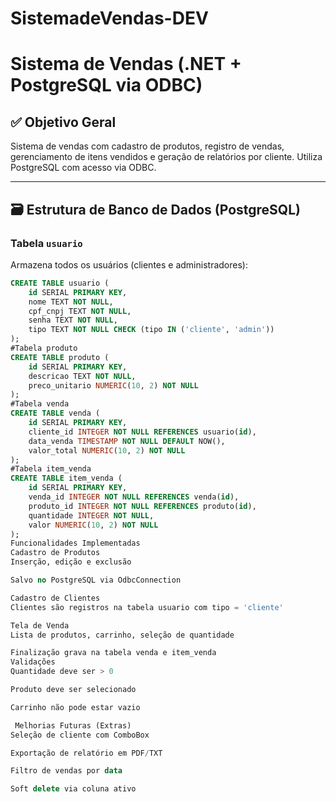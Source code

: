 # SistemadeVendas-DEV
# Sistema de Vendas (.NET + PostgreSQL via ODBC)

## ✅ Objetivo Geral
Sistema de vendas com cadastro de produtos, registro de vendas, gerenciamento de itens vendidos e geração de relatórios por cliente. Utiliza PostgreSQL com acesso via ODBC.

---

## 🗃️ Estrutura de Banco de Dados (PostgreSQL)

### Tabela `usuario`
Armazena todos os usuários (clientes e administradores):

```sql
CREATE TABLE usuario (
    id SERIAL PRIMARY KEY,
    nome TEXT NOT NULL,
    cpf_cnpj TEXT NOT NULL,
    senha TEXT NOT NULL,
    tipo TEXT NOT NULL CHECK (tipo IN ('cliente', 'admin'))
);
#Tabela produto
CREATE TABLE produto (
    id SERIAL PRIMARY KEY,
    descricao TEXT NOT NULL,
    preco_unitario NUMERIC(10, 2) NOT NULL
);
#Tabela venda
CREATE TABLE venda (
    id SERIAL PRIMARY KEY,
    cliente_id INTEGER NOT NULL REFERENCES usuario(id),
    data_venda TIMESTAMP NOT NULL DEFAULT NOW(),
    valor_total NUMERIC(10, 2) NOT NULL
);
#Tabela item_venda
CREATE TABLE item_venda (
    id SERIAL PRIMARY KEY,
    venda_id INTEGER NOT NULL REFERENCES venda(id),
    produto_id INTEGER NOT NULL REFERENCES produto(id),
    quantidade INTEGER NOT NULL,
    valor NUMERIC(10, 2) NOT NULL
);
Funcionalidades Implementadas
Cadastro de Produtos
Inserção, edição e exclusão

Salvo no PostgreSQL via OdbcConnection

Cadastro de Clientes
Clientes são registros na tabela usuario com tipo = 'cliente'

Tela de Venda
Lista de produtos, carrinho, seleção de quantidade

Finalização grava na tabela venda e item_venda
Validações
Quantidade deve ser > 0

Produto deve ser selecionado

Carrinho não pode estar vazio

 Melhorias Futuras (Extras)
Seleção de cliente com ComboBox

Exportação de relatório em PDF/TXT

Filtro de vendas por data

Soft delete via coluna ativo
